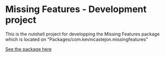 # Missing Features - Development project

This is the nutshell project for developping the Missing Features package which is located on "Packages/com.kevincastejon.missingfeatures"

[See the package here](https://kevincastejon.github.io/Unity-Missing-Features/Packages/com.kevincastejon.missingfeatures)